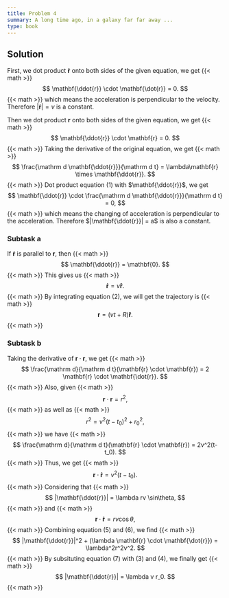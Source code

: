 ```yaml
---
title: Problem 4
summary: A long time ago, in a galaxy far far away ...
type: book
---
```


## Solution

First, we dot product $\mathbf{\dot{r}}$ onto both sides of the given equation, we get 
{{< math >}}
$$
\mathbf{\ddot{r}} \cdot \mathbf{\dot{r}} = 0.
$$
{{< math >}}
which means the acceleration is perpendicular to the velocity. Therefore $|\mathbf{\dot{r}}| = v$ is a constant.

Then we dot product $\mathbf{r}$ onto both sides of the given equation, we get
{{< math >}}
$$
\mathbf{\ddot{r}} \cdot \mathbf{r} = 0.
$$
{{< math >}}
Taking the derivative of the original equation, we get
{{< math >}}
$$
\frac{\mathrm d \mathbf{\ddot{r}}}{\mathrm d t} =  \lambda\mathbf{r} \times \mathbf{\ddot{r}}.
$$
{{< math >}}
Dot product equation (1) with $\mathbf{\ddot{r}}$, we get
$$
\mathbf{\ddot{r}} \cdot \frac{\mathrm d \mathbf{\ddot{r}}}{\mathrm d t} = 0,
$$
{{< math >}}
which means the changing of acceleration is perpendicular to the acceleration. Therefore $|\mathbf{\ddot{r}}| = a$ is also a constant.


### Subtask a

If $\mathbf{\dot{r}}$ is parallel to $\mathbf{r}$, then
{{< math >}}
$$
\mathbf{\ddot{r}} = \mathbf{0}.
$$
{{< math >}}
This gives us 
{{< math >}}
$$
\mathbf{\dot{r}} = v\mathbf{\hat{r}}.
$$
{{< math >}}
By integrating equation (2), we will get the trajectory is 
{{< math >}}
$$
\mathbf{r} = (vt+R)\mathbf{\hat{r}}.
$$
{{< math >}}


### Subtask b

Taking the derivative of $\mathbf{r} \cdot \mathbf{r}$, we get
{{< math >}}
$$
\frac{\mathrm d}{\mathrm d t}(\mathbf{r} \cdot \mathbf{r}) = 2 \mathbf{r} \cdot \mathbf{\dot{r}}.
$$
{{< math >}}
Also, given 
{{< math >}}
$$
\mathbf{r} \cdot \mathbf{r} = r^2,
$$
{{< math >}}
as well as 
{{< math >}}
$$
r^2 = v^2(t-t_0)^2 + r_0^2,
$$
{{< math >}}
we have
{{< math >}}
$$
\frac{\mathrm d}{\mathrm d t}(\mathbf{r} \cdot \mathbf{r}) = 2v^2(t-t_0).
$$
{{< math >}}
Thus, we get 
{{< math >}}
$$
\mathbf{r} \cdot \mathbf{\dot{r}} = v^2(t-t_0).
$$
{{< math >}}
Considering that
{{< math >}}
$$
|\mathbf{\ddot{r}}| = \lambda rv \sin\theta,
$$
{{< math >}}
and 
{{< math >}}
$$
\mathbf{r} \cdot \mathbf{\dot{r}} = rv \cos\theta,
$$
{{< math >}}
Combining equation (5) and (6), we find 
{{< math >}}
$$
|\mathbf{\ddot{r}}|^2 + (\lambda \mathbf{r} \cdot \mathbf{\dot{r}}) = \lambda^2r^2v^2.
$$
{{< math >}}
By subsituting equation (7) with (3) and (4), we finally get
{{< math >}}
$$
|\mathbf{\ddot{r}}| = \lambda v r_0.
$$
{{< math >}}

